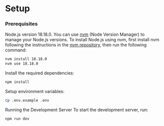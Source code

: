 # Setup

### Prerequisites

Node.js version 18.18.0. You can use [nvm](https://github.com/nvm-sh/nvm) (Node Version Manager) to manage your Node.js versions. To install Node.js using nvm, first install nvm following the instructions in the [nvm repository](https://github.com/nvm-sh/nvm#installing-and-updating), then run the following command:

```bash
nvm install 18.18.0
nvm use 18.18.0
```

Install the required dependencies:

```bash
npm install
```

Setup environment variables:

```bash
cp .env.example .env
```

Running the Development Server
To start the development server, run:

```bash
npm run dev
```
